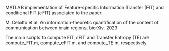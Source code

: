 MATLAB implementation of Feature-specific Information Transfer (FIT) and conditional FIT (cFIT) associated to the paper:

M. Celotto et al. An information-theoretic quantification of the content of communication between brain regions. biorXiv, 2023

The main scripts to compute FIT, cFIT and Transfer Entropy (TE) are compute_FIT.m, compute_cFIT.m, and compute_TE.m, respectively.
